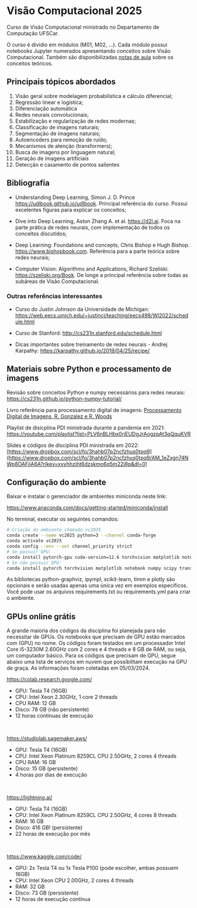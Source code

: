 # Visão Computacional 2025

Curso de Visão Computacional ministrado no Departamento de Computação UFSCar. 

O curso é dividio em módulos (M01, M02, ...). Cada módulo possui notebooks Jupyter numerados apresentando conceitos sobre Visão Computacional. Também são disponibilizadas [notas de aula](<Notas de Aula.pdf>) sobre os conceitos teóricos.

## Principais tópicos abordados

1. Visão geral sobre modelagem probabilística e cálculo diferencial;
2. Regressão linear e logística;
3. Diferenciação automática
4. Redes neurais convolucionais;
5. Estabilização e regularização de redes modernas;
6. Classificação de imagens naturais;
7. Segmentação de imagens naturais;
8. Autoencoders para remoção de ruído;
9. Mecanismos de atenção (transformers);
10. Busca de imagens por linguagem natural;
11. Geração de imagens artificiais
12. Detecção e casamento de pontos salientes

## Bibliografia

* Understanding Deep Learning, Simon J. D. Prince
https://udlbook.github.io/udlbook. Principal referência do curso. Possui excelentes figuras para explicar os conceitos;

* Dive into Deep Learning, Aston Zhang A. et al. https://d2l.ai. Foca na parte prática de redes neurais, com implementação de todos os conceitos discutidos;

* Deep Learning: Foundations and concepts, Chris Bishop e Hugh Bishop. https://www.bishopbook.com. Referência para a parte teórica sobre redes neurais;

* Computer Vision: Algorithms and Applications, Richard Szeliski. https://szeliski.org/Book. De longe a principal referência sobre todas as subáreas de Visão Computacional.

### Outras referências interessantes

* Curso do Justin Johnson da Universidade de Michigan: https://web.eecs.umich.edu/~justincj/teaching/eecs498/WI2022/schedule.html

* Curso de Stanford: http://cs231n.stanford.edu/schedule.html

* Dicas importantes sobre treinamento de redes neurais - Andrej Karpathy: https://karpathy.github.io/2019/04/25/recipe/

## Materiais sobre Python e processamento de imagens

Revisão sobre conceitos Python e numpy necessários para redes neurais: https://cs231n.github.io/python-numpy-tutorial/

Livro referência para processamento digital de imagens: [Processamento Digital de Imagens, R. Gonzalez e R. Woods](https://www.amazon.com.br/Processamento-digital-imagens-Rafael-Gonzalez/dp/8576054019)

Playlist de disicplina PDI ministrada durante a pandemia em 2021: https://youtube.com/playlist?list=PLV6nBLHbx0riEUDgJrAogzpAt3qQquKVR

Slides e códigos de disciplina PDI ministrada em 2022: [https://www.dropbox.com/scl/fo/3hahb07p2ncfzhus0tpq9](https://www.dropbox.com/scl/fo/3hahb07p2ncfzhus0tpq9/AM_1eZxgn74NWp8OAFjiA6A?rlkey=xvyhhzjht6dzskmo6q5m22j8p&dl=0)

## Configuração do ambiente

Baixar e instalar o gerenciador de ambientes miniconda neste link:

https://www.anaconda.com/docs/getting-started/miniconda/install

No terminal, executar os seguintes comandos:

```bash
# Criação do ambiente chamado vc2025
conda create --name vc2025 python=3 --channel conda-forge
conda activate vc2025
conda config --env --set channel_priority strict
# Se possuir GPU:
conda install pytorch-gpu cuda-version=12.6 torchvision matplotlib notebook numpy scipy transformers diffusers accelerate python-graphviz ipympl scikit-learn timm plotly
# Se não possuir GPU:
conda install pytorch torchvision matplotlib notebook numpy scipy transformers diffusers accelerate python-graphviz ipympl scikit-learn timm plotly
```

As bibliotecas python-graphviz, ipympl, scikit-learn, timm e plotly são opcionais e serão usadas apenas uma única vez em exemplos específicos. Você pode usar os arquivos requirements.txt ou requirements.yml para criar o ambiente. 

## GPUs online grátis

A grande maioria dos códigos da disciplina foi planejada para não necessitar de GPUs. Os notebooks que precisam de GPU estão marcados com (GPU) no nome. Os códigos foram testados em um processador Intel Core i5-3230M 2.60GHz com 2 cores e 4 threads e 8 GB de RAM, ou seja, um computador básico. Para os códigos que precisam de GPU, segue abaixo uma lista de serviços em nuvem que possibilitam execução na GPU de graça. As informações foram coletadas em 05/03/2024.

https://colab.research.google.com/
* GPU: Tesla T4 (16GB)
* CPU: Intel Xeon 2.30GHz, 1 core 2 threads
* CPU RAM: 12 GB
* Disco: 78 GB (não persistente)
* 12 horas contínuas de execução

<br/>

https://studiolab.sagemaker.aws/
* GPU: Tesla T4 (16GB)
* CPU: Intel Xeon Platinum 8259CL CPU 2.50GHz, 2 cores 4 threads
* CPU RAM: 16 GB
* Disco: 15 GB (persistente)
* 4 horas por dias de execução

<br/>

https://lightning.ai/
* GPU: Tesla T4 (16GB)
* CPU: Intel Xeon Platinum 8259CL CPU 2.50GHz, 4 cores 8 threads
* RAM: 16 GB
* Disco: 416 GB! (persistente)
* 22 horas de execução por mês

<br/>

https://www.kaggle.com/code/
* GPU: 2x Tesla T4 ou 1x Tesla P100 (pode escolher, ambas possuem 16GB)
* CPU: Intel Xeon CPU 2.00GHz, 2 cores 4 threads
* RAM: 32 GB
* Disco: 73 GB (persistente)
* 12 horas de execução contínua